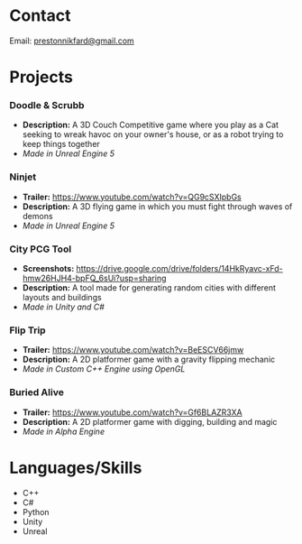 # Contact
Email: prestonnikfard@gmail.com

# Projects
### Doodle & Scrubb
  * **Description:** A 3D Couch Competitive game where you play as a Cat seeking to wreak havoc on your owner's house, or as a robot trying to keep things together
  * *Made in Unreal Engine 5*
    
### Ninjet
  * **Trailer:** https://www.youtube.com/watch?v=QG9cSXIpbGs 
  * **Description:** A 3D flying game in which you must fight through waves of demons
  * *Made in Unreal Engine 5*  

### City PCG Tool
  * **Screenshots:**  https://drive.google.com/drive/folders/14HkRyavc-xFd-hmw26HJH4-bpFQ_6sUi?usp=sharing
  * **Description:** A tool made for generating random cities with different layouts and buildings
  * *Made in Unity and C#*  

### Flip Trip
  * **Trailer:**  https://www.youtube.com/watch?v=BeESCV66jmw
  * **Description:** A 2D platformer game with a gravity flipping mechanic
  * *Made in Custom C++ Engine using OpenGL*  

### Buried Alive
  * **Trailer:**  https://www.youtube.com/watch?v=Gf6BLAZR3XA
  * **Description:** A 2D platformer game with digging, building and magic
  * *Made in Alpha Engine*  

# Languages/Skills
- C++
- C#
- Python
- Unity
- Unreal
